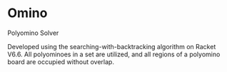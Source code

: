 # Omino
Polyomino Solver

Developed using the searching-with-backtracking algorithm on Racket V6.6. All polyominoes in a set are utilized, and all regions of a polyomino board are occupied without overlap.
